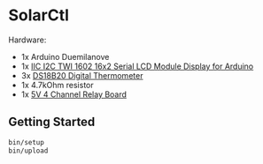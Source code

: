 # SolarCtl

Hardware:

- 1x Arduino Duemilanove
- 1x [IIC I2C TWI 1602 16x2 Serial LCD Module Display for Arduino](http://www.ebay.com/itm/221439853893?_trksid=p2057872.m2749.l2649&ssPageName=STRK%3AMEBIDX%3AIT)
- 3x [DS18B20 Digital Thermometer](https://datasheets.maximintegrated.com/en/ds/DS18B20.pdf)
- 1x 4.7kOhm resistor
- 1x [5V 4 Channel Relay Board](http://www.ebay.com/itm/232112496078?_trksid=p2057872.m2749.l2649&ssPageName=STRK%3AMEBIDX%3AIT)

## Getting Started

```bash
bin/setup
bin/upload
```
